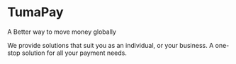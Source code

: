 # TumaPay
A Better way to move money globally


We provide solutions that suit you as an individual, or your business. A one-stop solution for all your payment needs.
